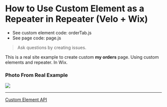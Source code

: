 # How to Use Custom Element as a Repeater in Repeater (Velo + Wix)

- See custom element code: orderTab.js
- See page code: page.js

> Ask questions by creating issues.

This is a real site example to create custom **my orders** page. Using custom elements and repeater. In Wix.

### Photo From Real Example

<img src="https://prnt.sc/_EalUcEXPDn6">

---

[Custom Element API](https://www.wix.com/velo/reference/$w/customelement/setattribute)